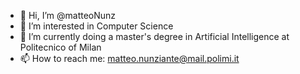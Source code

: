 - 👋 Hi, I’m @matteoNunz
- 👀 I’m interested in Computer Science
- 🌱 I’m currently doing a master's degree in Artificial Intelligence at Politecnico of Milan
- 📫 How to reach me: matteo.nunziante@mail.polimi.it
<!--- - 💞️ I’m looking to collaborate on ... --->

<!---
matteoNunz/matteoNunz is a ✨ special ✨ repository because its `README.md` (this file) appears on your GitHub profile.
You can click the Preview link to take a look at your changes.
--->
